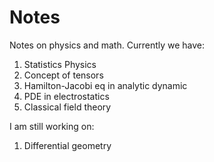 # Notes
Notes on physics and math.
Currently we have:
1. Statistics Physics
2. Concept of tensors
3. Hamilton-Jacobi eq in analytic dynamic
4. PDE in electrostatics
5. Classical field theory

I am still working on:
1. Differential geometry
